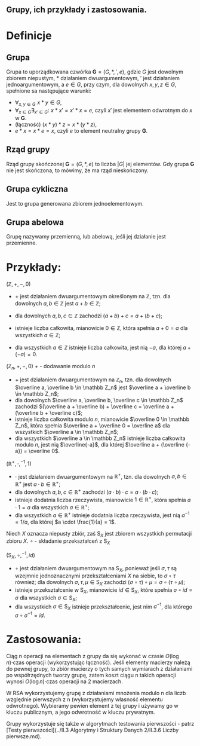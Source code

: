 Grupy, ich przykłady i zastosowania.
---
# Definicje

## Grupa
Grupa to uporządkowana czwórka ${\mathbf G}=(G,*,',e)$, gdzie $G$ jest dowolnym zbiorem niepustym,  $*$ działaniem dwuargumentowym,  $'$ jest działaniem jednoargumentowym, a $e\in G$, przy czym, dla dowolnych $x,y,z\in G$, spełnione sa następujące warunki:

- $\forall_{x,y \in G} \,\, x*y \in G$,
- $\forall_{x \in G} \exists_{x' \in G}: \,\, x*x'=x'*x=e$, czyli $x'$ jest elementem odwrotnym do $x$ w ${\mathbf G}$.
- (łączność) $(x*y)*z=x*(y*z)$,
- $e*x=x*e=x$, czyli $e$ to element neutralny grupy ${\mathbf G}$.

## Rząd grupy
Rząd grupy skończonej ${\mathbf G}=(G,*,e)$ to liczba $\left \vert G \right \vert$ jej elementów. Gdy grupa ${\mathbf G}$ nie jest skończona, to mówimy, że ma rząd nieskończony.

## Grupa cykliczna
Jest to grupa generowana zbiorem jednoelementowym.

## Grupa abelowa
Grupę nazywamy przemienną, lub abelową, jeśli jej działanie jest przemienne.

# Przykłady:

$(\mathbb Z, +, -, 0)$

- $+$ jest działaniem dwuargumentowym określonym na $\mathbb Z$, tzn. dla dowolnych $a, b \in \mathbb Z$ jest $a + b \in \mathbb Z$;

- dla dowolnych $a, b, c \in \mathbb Z$ zachodzi $(a + b) + c = a + (b + c)$;

- istnieje liczba całkowita, mianowicie $0 \in \mathbb Z$, która spełnia $a + 0 = a$ dla wszystkich $a \in \mathbb Z$;

- dla wszystkich $a \in \mathbb Z$ istnieje liczba całkowita, jest nią $-a$, dla której $a + (-a) = 0$.


$(\mathbb Z_n, +, -, 0)$ $+$ - dodawanie modulo $n$

- $+$ jest działaniem dwuargumentowym na $\mathbb Z_n$, tzn. dla dowolnych $\overline a, \overline b \in \mathbb Z_n$ jest $\overline a + \overline b \in \mathbb Z_n$;
- dla dowolnych $\overline a, \overline b, \overline c \in \mathbb Z_n$ zachodzi $(\overline a + \overline b) + \overline c = \overline a + (\overline b + \overline c)$;
- istnieje liczba całkowita modulo $n$, mianowicie $\overline 0 \in \mathbb Z_n$, która spełnia $\overline a + \overline 0 = \overline a$ dla wszystkich $\overline a \in \mathbb Z_n$;
- dla wszystkich $\overline a \in \mathbb Z_n$ istnieje liczba całkowita modulo $n$, jest nią $\overline{-a}$, dla której $\overline a + (\overline {-a}) = \overline 0$.

$(\mathbb R^+, \cdot, ^{-1}, 1)$ 

- $\cdot$ jest działaniem dwuargumentowym na $\mathbb R^+$, tzn. dla dowolnych $a, b \in \mathbb R^+$ jest $a \cdot b \in \mathbb R^+$;
- dla dowolnych $a, b, c \in \mathbb R^+$ zachodzi $(a \cdot b) \cdot c = a \cdot (b \cdot c)$;
- istnieje dodatnia liczba rzeczywista, mianowicie $1 \in \mathbb R^+$, która spełnia $a \cdot 1 = a$ dla wszystkich $a \in \mathbb R^+$;
- dla wszystkich $a \in \mathbb R^+$ istnieje dodatnia liczba rzeczywista, jest nią $a^{-1} = 1/a$, dla której $a \cdot \frac{1}{a} = 1$.

Niech $X$ oznacza niepusty zbiór, zaś $\mathrm S_X$ jest zbiorem wszystkich permutacji zbioru $X$. 
$\circ$ - składanie przekształceń z $\mathrm S_X$

$(\mathrm S_X, \circ, ^{-1}, id)$

- $\circ$ jest działaniem dwuargumentowym na $\mathrm S_X$, ponieważ jeśli $\sigma, \tau$ są wzejmnie jednoznacznymi przekształceniami $X$ na siebie, to $\sigma \circ \tau$ również;
dla dowolnych $\sigma, \tau, \mu \in \mathrm S_X$ zachodzi $(\sigma \circ \tau) \circ \mu = \sigma \circ (\tau \circ \mu)$;
- istnieje przekształcenie w $\mathrm S_X$, mianowicie $id \in \mathrm S_X$, które spełnia $\sigma \circ id = \sigma$ dla wszystkich $\sigma \in \mathrm S_X$;
- dla wszystkich $\sigma \in \mathrm S_X$ istnieje przekształcenie, jest nim $\sigma^{-1}$, dla którego $\sigma \circ \sigma^{-1} = id$.

# Zastosowania:
Ciąg n operacji na elementach z grupy da się wykonać w czasie $O(\log{n}) \cdot$czas operacji (wykorzystując łączność).
Jeśli elementy macierzy należą do pewnej grupy, to zbiór macierzy o tych samych wymiarach z działaniami po współrzędnych tworzy grupę, zatem koszt ciągu n takich operacji wynosi $O(\log{n}) \cdot$czas operacji na 2 macierzach.

W RSA wykorzystujemy grupę z działaniami mnożenia modulo n dla liczb względnie pierwszych z n (wykorzystujemy własność elementu odwrotnego). Wybieramy pewien element z tej grupy i używamy go w kluczu publicznym, a jego odwrotność w kluczu prywatnym.

Grupy wykorzystuje się także w algorytmach testowania pierwszości - patrz [Testy pierwszości](../II.3 Algorytmy i Struktury Danych 2/II.3.6 Liczby pierwsze.md).
